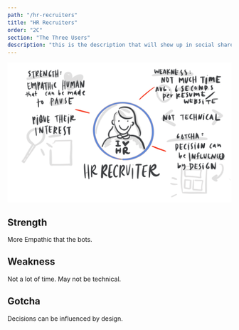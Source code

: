 ```yaml
---
path: "/hr-recruiters"
title: "HR Recruiters"
order: "2C"
section: "The Three Users"
description: "this is the description that will show up in social shares"
---
```


![HR Recruiter](./images/HR-recruiter-transparent.png)


## Strength
More Empathic that the bots.

## Weakness
Not a lot of time.
May not be technical.

## Gotcha
Decisions can be influenced by design.
